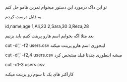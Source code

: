 
تو این داک درمورد این دستور میخوام تمرین هامو حل کنم


یه فایل درست کردم

id,name,age
1,Ali,23
2,Sara,30
3,Reza,28


بعد مثلا اگه بخوایم اسم هارو پرینت کنیم باید بزنیم

cut -d',' -f2 users.csv
اینجوری اسم هارو پرینت میکنه

 cut -d',' -f2,4 users.csv
 میشه اینطوری چندتا فیلد مشخص کرد



cut -c1-3 users.csv

کاراکتر های یک تا سوم رو پرینت میکنه

